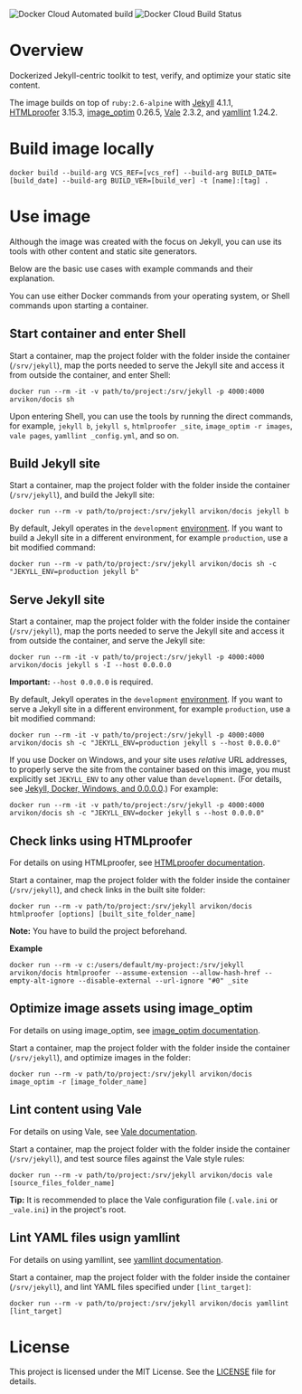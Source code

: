 ![Docker Cloud Automated build](https://img.shields.io/docker/cloud/automated/arvikon/docis) ![Docker Cloud Build Status](https://img.shields.io/docker/cloud/build/arvikon/docis)

# Overview

Dockerized Jekyll-centric toolkit to test, verify, and optimize your static site content.

The image builds on top of `ruby:2.6-alpine` with [Jekyll](https://jekyllrb.com/) 4.1.1, [HTMLproofer](https://github.com/gjtorikian/html-proofer) 3.15.3, [image_optim](https://github.com/toy/image_optim) 0.26.5, [Vale](https://errata-ai.gitbook.io/vale/) 2.3.2, and [yamllint](https://github.com/adrienverge/yamllint) 1.24.2.

# Build image locally

```console
docker build --build-arg VCS_REF=[vcs_ref] --build-arg BUILD_DATE=[build_date] --build-arg BUILD_VER=[build_ver] -t [name]:[tag] .
```

# Use image

Although the image was created with the focus on Jekyll, you can use its tools with other content and static site generators.

Below are the basic use cases with example commands and their explanation.

You can use either Docker commands from your operating system, or Shell commands upon starting a container.

## Start container and enter Shell

Start a container, map the project folder with the folder inside the container (`/srv/jekyll`), map the ports needed to serve the Jekyll site and access it from outside the container, and enter Shell:

```console
docker run --rm -it -v path/to/project:/srv/jekyll -p 4000:4000 arvikon/docis sh
```

Upon entering Shell, you can use the tools by running the direct commands, for example, `jekyll b`, `jekyll s`, `htmlproofer _site`, `image_optim -r images`, `vale pages`, `yamllint _config.yml`, and so on.

## Build Jekyll site

Start a container, map the project folder with the folder inside the container (`/srv/jekyll`), and build the Jekyll site:

```console
docker run --rm -v path/to/project:/srv/jekyll arvikon/docis jekyll b
```

By default, Jekyll operates in the `development` [environment](https://jekyllrb.com/docs/configuration/environments/).
If you want to build a Jekyll site in a different environment, for example `production`, use a bit modified command:

```console
docker run --rm -v path/to/project:/srv/jekyll arvikon/docis sh -c "JEKYLL_ENV=production jekyll b"
```

## Serve Jekyll site

Start a container, map the project folder with the folder inside the container (`/srv/jekyll`), map the ports needed to serve the Jekyll site and access it from outside the container, and serve the Jekyll site:

```console
docker run --rm -it -v path/to/project:/srv/jekyll -p 4000:4000 arvikon/docis jekyll s -I --host 0.0.0.0
```

**Important:** `--host 0.0.0.0` is required.

By default, Jekyll operates in the `development` [environment](https://jekyllrb.com/docs/configuration/environments/).
If you want to serve a Jekyll site in a different environment, for example `production`, use a bit modified command:

```console
docker run --rm -it -v path/to/project:/srv/jekyll -p 4000:4000 arvikon/docis sh -c "JEKYLL_ENV=production jekyll s --host 0.0.0.0"
```

If you use Docker on Windows, and your site uses _relative_ URL addresses, to properly serve the site from the container based on this image, you must explicitly set `JEKYLL_ENV` to any other value than `development`.
(For details, see [Jekyll, Docker, Windows, and 0.0.0.0](https://tonyho.net/jekyll-docker-windows-and-0-0-0-0/).)
For example:

```console
docker run --rm -it -v path/to/project:/srv/jekyll -p 4000:4000 arvikon/docis sh -c "JEKYLL_ENV=docker jekyll s --host 0.0.0.0"
```

## Check links using HTMLproofer

For details on using HTMLproofer, see [HTMLproofer documentation](https://github.com/gjtorikian/html-proofer/).

Start a container, map the project folder with the folder inside the container (`/srv/jekyll`), and check links in the built site folder:

```console
docker run --rm -v path/to/project:/srv/jekyll arvikon/docis htmlproofer [options] [built_site_folder_name]
```

**Note:** You have to build the project beforehand.

**Example**

```console
docker run --rm -v c:/users/default/my-project:/srv/jekyll arvikon/docis htmlproofer --assume-extension --allow-hash-href --empty-alt-ignore --disable-external --url-ignore "#0" _site
```

## Optimize image assets using image_optim

For details on using image_optim, see [image_optim documentation](https://github.com/toy/image_optim/).

Start a container, map the project folder with the folder inside the container (`/srv/jekyll`), and optimize images in the folder:

```console
docker run --rm -v path/to/project:/srv/jekyll arvikon/docis image_optim -r [image_folder_name]
```

## Lint content using Vale

For details on using Vale, see [Vale documentation](https://errata-ai.gitbook.io/vale/).

Start a container, map the project folder with the folder inside the container (`/srv/jekyll`), and test source files against the Vale style rules:

```console
docker run --rm -v path/to/project:/srv/jekyll arvikon/docis vale [source_files_folder_name]
```

**Tip:** It is recommended to place the Vale configuration file (`.vale.ini` or `_vale.ini`) in the project's root.

## Lint YAML files usign yamllint

For details on using yamllint, see [yamllint documentation](https://yamllint.readthedocs.io/).

Start a container, map the project folder with the folder inside the container (`/srv/jekyll`), and lint YAML files specified under `[lint_target]`:

```console
docker run --rm -v path/to/project:/srv/jekyll arvikon/docis yamllint [lint_target]
```

# License

This project is licensed under the MIT License.
See the [LICENSE](https://github.com/arvikon/docis-docker/blob/master/LICENSE) file for details.
